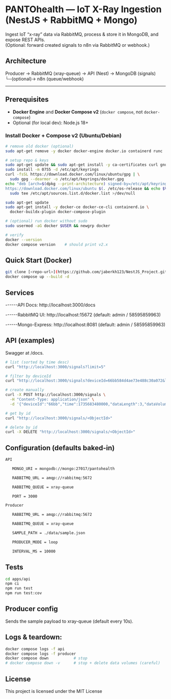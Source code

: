 # PANTOhealth — IoT X-Ray Ingestion (NestJS + RabbitMQ + Mongo)

Ingest IoT “x-ray” data via RabbitMQ, process & store it in MongoDB, and expose REST APIs.  
(Optional: forward created signals to n8n via RabbitMQ or webhook.)

## Architecture

Producer → RabbitMQ (xray-queue) → API (Nest) → MongoDB (signals)
└─(optional)→ n8n (queue/webhook)


---

## Prerequisites

- **Docker Engine** and **Docker Compose v2** (`docker compose`, not `docker-compose`)
- Optional (for local dev): Node.js 18+

### Install Docker + Compose v2 (Ubuntu/Debian)

```bash
# remove old docker (optional)
sudo apt-get remove -y docker docker-engine docker.io containerd runc

# setup repo & keys
sudo apt-get update && sudo apt-get install -y ca-certificates curl gnupg
sudo install -m 0755 -d /etc/apt/keyrings
curl -fsSL https://download.docker.com/linux/ubuntu/gpg | \
  sudo gpg --dearmor -o /etc/apt/keyrings/docker.gpg
echo "deb [arch=$(dpkg --print-architecture) signed-by=/etc/apt/keyrings/docker.gpg] \
https://download.docker.com/linux/ubuntu $(. /etc/os-release && echo $VERSION_CODENAME) stable" | \
  sudo tee /etc/apt/sources.list.d/docker.list >/dev/null

sudo apt-get update
sudo apt-get install -y docker-ce docker-ce-cli containerd.io \
  docker-buildx-plugin docker-compose-plugin

# (optional) run docker without sudo
sudo usermod -aG docker $USER && newgrp docker

# verify
docker --version
docker compose version    # should print v2.x
```

## Quick Start (Docker)
```bash
git clone [<repo-url>](https://github.com/jaberkh123/NestJS_Project.git) && cd NestJS_Project
docker compose up --build -d
```
## Services
------API Docs: http://localhost:3000/docs

------RabbitMQ UI: http://localhost:15672 (default: admin / 58595859963)

------Mongo-Express: http://localhost:8081 (default: admin / 58595859963)



## API (examples)
Swagger at /docs.

```bash
# list (sorted by time desc)
curl "http://localhost:3000/signals?limit=5"

# filter by deviceId
curl "http://localhost:3000/signals?deviceId=66bb584d4ae73e488c30a072&limit=5"

# create manually
curl -X POST http://localhost:3000/signals \
  -H "Content-Type: application/json" \
  -d '{"deviceId":"66bb","time":1735683480000,"dataLength":3,"dataVolume":123}'

# get by id
curl "http://localhost:3000/signals/<ObjectId>"

# delete by id
curl -X DELETE "http://localhost:3000/signals/<ObjectId>"
```



## Configuration (defaults baked-in)
```bash
API

   MONGO_URI = mongodb://mongo:27017/pantohealth

   RABBITMQ_URL = amqp://rabbitmq:5672

   RABBITMQ_QUEUE = xray-queue

   PORT = 3000

Producer

   RABBITMQ_URL = amqp://rabbitmq:5672

   RABBITMQ_QUEUE = xray-queue

   SAMPLE_PATH = ./data/sample.json

   PRODUCER_MODE = loop

   INTERVAL_MS = 10000

```

## Tests
```bash
cd apps/api
npm ci
npm run test
npm run test:cov
```

## Producer config
Sends the sample payload to xray-queue (default every 10s).

## Logs & teardown:

```bash
docker compose logs -f api
docker compose logs -f producer
docker compose down           # stop
# docker compose down -v      # stop + delete data volumes (careful)
```


## License
This project is licensed under the MIT License 


